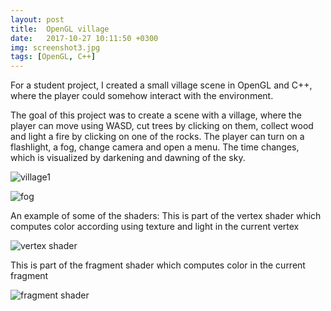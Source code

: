 ```yaml
---
layout: post
title:  OpenGL village
date:   2017-10-27 10:11:50 +0300
img: screenshot3.jpg
tags: [OpenGL, C++]
---
```

For a student project, I created a small village scene in OpenGL and C++, where the player could
somehow interact with the environment. 

The goal of this project was to create a scene with a village, where the player can move using WASD, 
cut trees by clicking on them, collect wood and light a fire by clicking on one of the rocks.
The player can turn on a flashlight, a fog, change camera and open a menu. The time changes, which is visualized by 
darkening and dawning of the sky.

![village1]({{site.baseurl}}/images/pages/PGR/screenshot1.jpg)

![fog]({{site.baseurl}}/images/pages/PGR/screenshot2.jpg)

An example of some of the shaders: 
This is part of the vertex shader which computes color according using texture and light in the current vertex

![vertex shader]({{site.baseurl}}/images/pages/PGR/openglvert.jpg)

This is part of the fragment shader which computes color in the current fragment

![fragment shader]({{site.baseurl}}/images/pages/PGR/openglfrag.jpg)